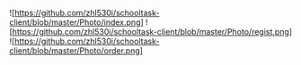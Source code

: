 ![https://github.com/zhl530i/schooltask-client/blob/master/Photo/index.png]
![https://github.com/zhl530i/schooltask-client/blob/master/Photo/regist.png]
![https://github.com/zhl530i/schooltask-client/blob/master/Photo/order.png]
